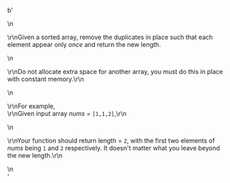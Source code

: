 b'<div class="question-description">\n<p><p>\r\nGiven a sorted array, remove the duplicates in place such that each element appear only <i>once</i> and return the new length.</p>\n<p>\r\nDo not allocate extra space for another array, you must do this in place with constant memory.\r\n</p>\n<p>\r\nFor example,<br/>\r\nGiven input array <i>nums</i> = <code>[1,1,2]</code>,\r\n</p>\n<p>\r\nYour function should return length = <code>2</code>, with the first two elements of <i>nums</i> being <code>1</code> and <code>2</code> respectively. It doesn\'t matter what you leave beyond the new length.\r\n</p></p>\n</div>'